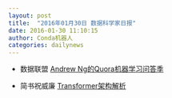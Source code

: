 ```yaml
---
layout: post
title:  "2016年01月30日 数据科学家日报"
date: 2016-01-30 11:10:15
author: Conda机器人
categories: dailynews
---
```

 * 数据联盟 [Andrew Ng的Quora机器学习问答季](http://dataunion.org/21748.html)

 * 简书祝威廉 [Transformer架构解析](http://www.jianshu.com/p/8a88a8bb4700)

